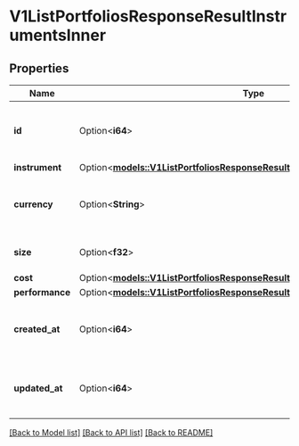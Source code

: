 # V1ListPortfoliosResponseResultInstrumentsInner

## Properties

Name | Type | Description | Notes
------------ | ------------- | ------------- | -------------
**id** | Option<**i64**> | Id is the unique identifier for the position. | [optional]
**instrument** | Option<[**models::V1ListPortfoliosResponseResultInstrumentsInnerInstrument**](v1ListPortfoliosResponseResult_instruments_inner_instrument.md)> |  | [optional]
**currency** | Option<**String**> | Currency is the currency of the position. | [optional]
**size** | Option<**f32**> | Size is the size of the position. | [optional]
**cost** | Option<[**models::V1ListPortfoliosResponseResultInstrumentsInnerCost**](v1ListPortfoliosResponseResult_instruments_inner_cost.md)> |  | [optional]
**performance** | Option<[**models::V1ListPortfoliosResponseResultInstrumentsInnerPerformance**](v1ListPortfoliosResponseResult_instruments_inner_performance.md)> |  | [optional]
**created_at** | Option<**i64**> | CreatedAt is the creation date of the position. | [optional]
**updated_at** | Option<**i64**> | UpdatedAt is the last update date of the position. | [optional]

[[Back to Model list]](../README.md#documentation-for-models) [[Back to API list]](../README.md#documentation-for-api-endpoints) [[Back to README]](../README.md)


